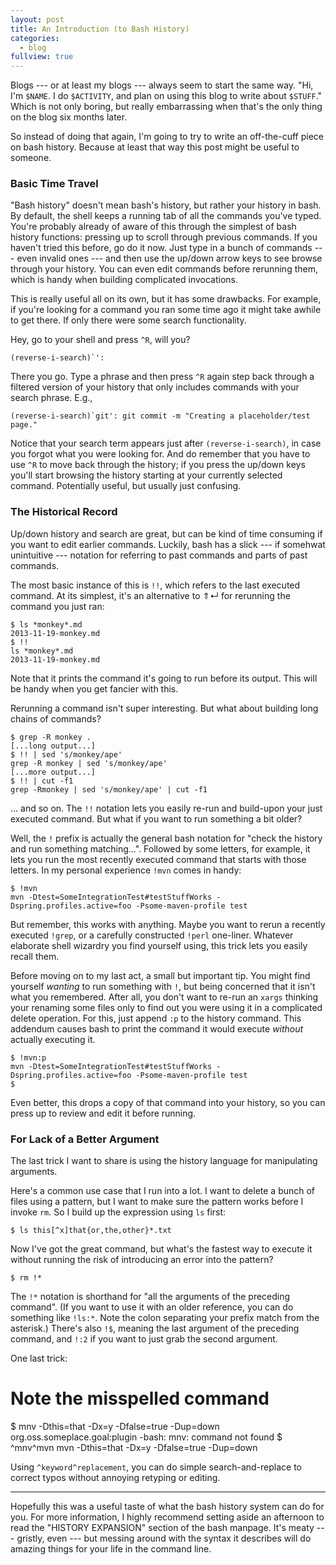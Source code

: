```yaml
---
layout: post
title: An Introduction (to Bash History)
categories:
  - blog
fullview: true
---
```


Blogs --- or at least my blogs --- always seem to start the same way. "Hi,
I'm `$NAME`. I do `$ACTIVITY`, and plan on using this blog to write about
`$STUFF`." Which is not only boring, but really embarrassing when that's
the only thing on the blog six months later.

So instead of doing that again, I'm going to try to write an off-the-cuff
piece on bash history. Because at least that way this post might be useful
to someone.

### Basic Time Travel

"Bash history" doesn't mean bash's history, but rather your history in
bash. By default, the shell keeps a running tab of all the commands you've
typed. You're probably already of aware of this through the simplest of
bash history functions: pressing up to scroll through previous commands. If
you haven't tried this before, go do it now. Just type in a bunch of
commands --- even invalid ones --- and then use the up/down arrow keys to
see browse through your history. You can even edit commands before
rerunning them, which is handy when building complicated invocations.

This is really useful all on its own, but it has some drawbacks. For
example, if you're looking for a command you ran some time ago it might
take awhile to get there. If only there were some search functionality.

Hey, go to your shell and press `^R`, will you?

    (reverse-i-search)`':

There you go. Type a phrase and then press `^R` again step back through
a filtered version of your history that only includes commands with your
search phrase. E.g.,

    (reverse-i-search)`git': git commit -m "Creating a placeholder/test
    page."

Notice that your search term appears just after `(reverse-i-search)`, in
case you forgot what you were looking for. And do remember that you have to
use `^R` to move back through the history; if you press the up/down keys
you'll start browsing the history starting at your currently selected
command. Potentially useful, but usually just confusing.

### The Historical Record

Up/down history and search are great, but can be kind of time consuming if
you want to edit earlier commands. Luckily, bash has a slick --- if
somehwat unintuitive --- notation for referring to past commands and parts
of past commands.

The most basic instance of this is `!!`, which refers to the last executed
command. At its simplest, it's an alternative to &uArr;&crarr; for
rerunning the command you just ran:

    $ ls *monkey*.md
    2013-11-19-monkey.md
    $ !!
    ls *monkey*.md
    2013-11-19-monkey.md

Note that it prints the command it's going to run before its output. This
will be handy when you get fancier with this.

Rerunning a command isn't super interesting. But what about building long
chains of commands?

    $ grep -R monkey .
    [...long output...]
    $ !! | sed 's/monkey/ape'
    grep -R monkey | sed 's/monkey/ape'
    [...more output...]
    $ !! | cut -f1
    grep -Rmonkey | sed 's/monkey/ape' | cut -f1

... and so on. The `!!` notation lets you easily re-run and build-upon your
just executed command. But what if you want to run something a bit older?

Well, the `!` prefix is actually the general bash notation for "check the
history and run something matching...". Followed by some letters, for
example, it lets you run the most recently executed command that starts
with those letters. In my personal experience `!mvn` comes in handy:

    $ !mvn
    mvn -Dtest=SomeIntegrationTest#testStuffWorks -Dspring.profiles.active=foo -Psome-maven-profile test

But remember, this works with anything. Maybe you want to rerun a recently
executed `!grep`, or a carefully constructed `!perl` one-liner. Whatever
elaborate shell wizardry you find yourself using, this trick lets you
easily recall them.

Before moving on to my last act, a small but important tip. You might find
yourself *wanting* to run something with `!`, but being concerned that it
isn't what you remembered. After all, you don't want to re-run an `xargs`
thinking your renaming some files only to find out you were using it in
a complicated delete operation. For this, just append `:p` to the history
command. This addendum causes bash to print the command it would execute
*without* actually executing it.

    $ !mvn:p
    mvn -Dtest=SomeIntegrationTest#testStuffWorks -Dspring.profiles.active=foo -Psome-maven-profile test
    $ 

Even better, this drops a copy of that command into your history, so you
can press up to review and edit it before running.

### For Lack of a Better Argument

The last trick I want to share is using the history language for
manipulating arguments.

Here's a common use case that I run into a lot. I want to delete a bunch of
files using a pattern, but I want to make sure the pattern works before
I invoke `rm`. So I build up the expression using `ls` first:

    $ ls this[^x]that{or,the,other}*.txt

Now I've got the great command, but what's the fastest way to execute it
without running the risk of introducing an error into the pattern?

    $ rm !*

The `!*` notation is shorthand for "all the arguments of the preceding
command". (If you want to use it with an older reference, you can do
something like `!ls:*`. Note the colon separating your prefix match from
the asterisk.) There's also `!$`, meaning the last argument of the
preceding command, and `!:2` if you want to just grab the second argument.

One last trick:

   # Note the misspelled command
   $ mnv -Dthis=that -Dx=y -Dfalse=true -Dup=down
   org.oss.someplace.goal:plugin
   -bash: mnv: command not found
   $ ^mnv^mvn
   mvn -Dthis=that -Dx=y -Dfalse=true -Dup=down

Using `^keyword^replacement`, you can do simple search-and-replace to
correct typos without annoying retyping or editing.

---

Hopefully this was a useful taste of what the bash history system can do
for you. For more information, I highly recommend setting aside an
afternoon to read the "HISTORY EXPANSION" section of the bash manpage. It's
meaty --- gristly, even --- but messing around with the syntax it describes
will do amazing things for your life in the command line.

